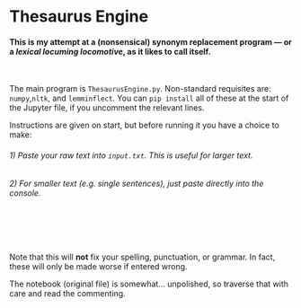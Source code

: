 # Thesaurus Engine
#### This is my attempt at a (nonsensical) synonym replacement program — or a *lexical locuming locomotive*, as it likes to call itself.

<br/>

The main program is `ThesaurusEngine.py`. Non-standard requisites are: `numpy`,`nltk`, and `lemminflect`. You can `pip install` all of these at the start of the Jupyter file, if you uncomment the relevant lines.

Instructions are given on start, but before running it you have a choice to make:
###### 1) Paste your raw text into `input.txt`. This is useful for larger text.
###### 2) For smaller text (e.g. single sentences), just paste directly into the console.

<br/>
<br/>
<br/>

Note that this will **not** fix your spelling, punctuation, or grammar. In fact, these will only be made worse if entered wrong.

The notebook (original file) is somewhat... unpolished, so traverse that with care and read the commenting.
